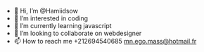 - 👋 Hi, I’m @Hamiidsow
- 👀 I’m interested in coding
- 🌱 I’m currently learning javascript
- 💞️ I’m looking to collaborate on webdesigner
- 📫 How to reach me +212694540685 mn.ego.mass@hotmail.fr

<!---
Hamiidsow/Hamiidsow is a ✨ special ✨ repository because its `README.md` (this file) appears on your GitHub profile.
You can click the Preview link to take a look at your changes.
--->
